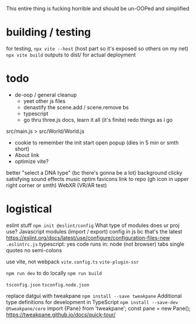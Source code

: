This entire thing is fucking horrible and should be un-OOPed and simplified







# building / testing
for testing, `npx vite --host` (host part so it's exposed so others on my net)
`npx vite build` outputs to dist/ for actual deployment





# todo

* de-oop / general cleanup
  * yeet other js files
  * denastify the scene.add / scene.remove bs
  * typescript
  * go thru three.js docs, learn it all (it's finite) redo things as i go

src/main.js > src/World/World.js

* cookie to remember the init start open popup (dies in 5 min or smth short)
* About link
* optimize vite?

better "select a DNA type" (bc there's gonna be a lot)
background
clicky satisfying sound effects
music
optim favicons
link to repo (gh icon in upper right corner or smth)
WebXR (VR/AR test)



# logistical

eslint stuff
`npm init @eslint/config`
What type of modules does ur proj use? Javascript modules (import / export)
config in js bc that's the latest https://eslint.org/docs/latest/use/configure/configuration-files-new `.eslintrc.js`
typescript: yes
code runs in: node (not browser)
tabs
single quotes
no semi-colons


use vite, not webpack
`vite.config.ts`
`vite-plugin-ssr`

`npm run dev` to do locally
`npm run build`


`tsconfig.json`
`tsconfig.node.json`


replace datgui with tweakpane
`npm install --save tweakpane`
Additional type definitions for development in TypeScript
`npm install --save-dev @tweakpane/core`
import {Pane} from 'tweakpane';
const pane = new Pane();
https://tweakpane.github.io/docs/quick-tour/